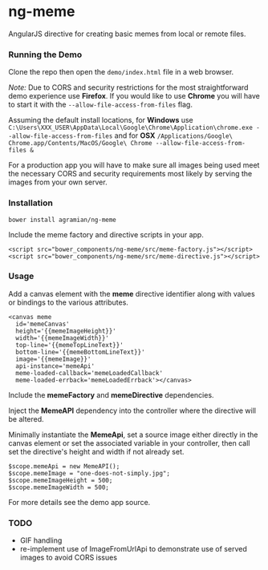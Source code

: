 # ng-meme

AngularJS directive for creating basic memes from local or remote files.

### Running the Demo

Clone the repo then open the `demo/index.html` file in a web browser.

*Note:* Due to CORS and security restrictions for the most straightforward demo experience use **Firefox**.  If you would like to use **Chrome** you will have to start it with the `--allow-file-access-from-files` flag.

Assuming the default install locations, for **Windows** use `C:\Users\XXX_USER\AppData\Local\Google\Chrome\Application\chrome.exe --allow-file-access-from-files` and for **OSX** `/Applications/Google\ Chrome.app/Contents/MacOS/Google\ Chrome --allow-file-access-from-files &`

For a production app you will have to make sure all images being used meet the necessary CORS and security requirements most likely by serving the images from your own server.

### Installation

`bower install agramian/ng-meme`

Include the meme factory and directive scripts in your app.
```
<script src="bower_components/ng-meme/src/meme-factory.js"></script>
<script src="bower_components/ng-meme/src/meme-directive.js"></script>
```

### Usage

Add a canvas element with the **meme** directive identifier along with values or bindings to the various attributes.

```
<canvas meme
  id='memeCanvas'
  height='{{memeImageHeight}}'
  width='{{memeImageWidth}}'
  top-line='{{memeTopLineText}}'
  bottom-line='{{memeBottomLineText}}'
  image='{{memeImage}}'
  api-instance='memeApi'
  meme-loaded-callback='memeLoadedCallback'
  meme-loaded-errback='memeLoadedErrback'></canvas>
```

Include the **memeFactory** and **memeDirective** dependencies.

Inject the **MemeAPI** dependency into the controller where the directive will be altered.

Minimally instantiate the **MemeApi**, set a source image either directly in the canvas element or set the associated variable in your controller, then call set the directive's height and width if not already set.

```
$scope.memeApi = new MemeAPI();
$scope.memeImage = "one-does-not-simply.jpg";
$scope.memeImageHeight = 500;
$scope.memeImageWidth = 500;
```

For more details see the demo app source.

### TODO
- GIF handling
- re-implement use of ImageFromUrlApi to demonstrate use of served images to avoid CORS issues
